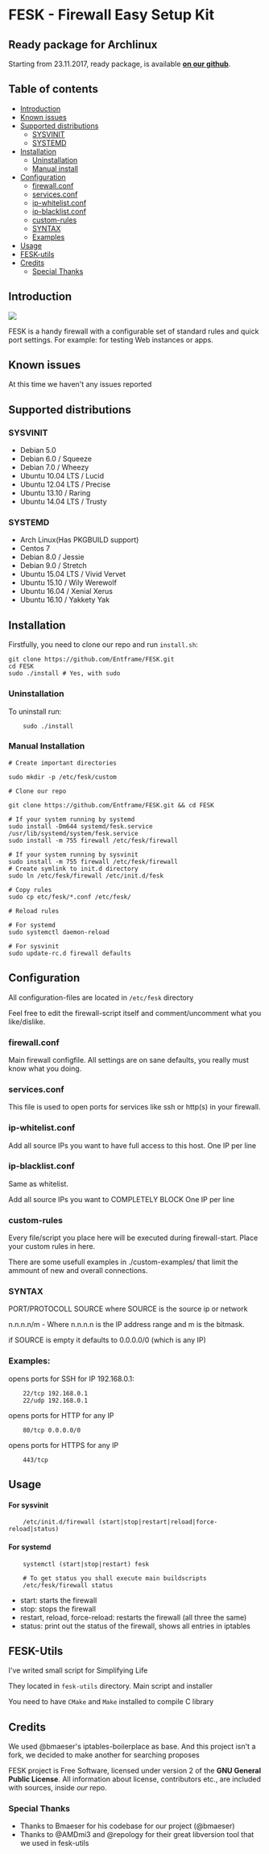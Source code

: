 FESK - Firewall Easy Setup Kit
==========

Ready package for Archlinux
--------------------------
Starting from 23.11.2017, ready package, is available **[on our github](https://github.com/Entframe/FESK-Archlinux)**.

Table of contents
-----------------

- [Introduction](#introduction)
- [Known issues](#known-issues)
- [Supported distributions](#supported-distributions)
  - [SYSVINIT](#sysvinit)
  - [SYSTEMD](#systemd)
- [Installation](#installation)
  - [Uninstallation](#uninstallation)
  - [Manual install](#manual-Installation)
- [Configuration](#configuration)
  - [firewall.conf](#firewallconf)
  - [services.conf](#servicesconf)
  - [ip-whitelist.conf](#ip-whitelistconf)
  - [ip-blacklist.conf](#ip-blacklistconf)
  - [custom-rules](#custom-rules)
  - [SYNTAX](#syntax)
  - [Examples](#examples)
- [Usage](#usage)
- [FESK-utils](#fesk-utils)
- [Credits](#credits)
  - [Special Thanks](#special-thanks)

Introduction
------------
![](https://i.imgur.com/y4cBlEA.png)

FESK is a handy firewall with a configurable set of standard rules and quick port settings.
For example: for testing Web instances or apps.

Known issues
------------
At this time we haven't any issues reported

Supported distributions
------------

### SYSVINIT
* Debian 5.0
* Debian 6.0 / Squeeze
* Debian 7.0 / Wheezy
* Ubuntu 10.04 LTS / Lucid
* Ubuntu 12.04 LTS / Precise
* Ubuntu 13.10 / Raring
* Ubuntu 14.04 LTS / Trusty

### SYSTEMD
* Arch Linux(Has PKGBUILD support)
* Centos 7
* Debian 8.0 / Jessie
* Debian 9.0 / Stretch
* Ubuntu 15.04 LTS / Vivid Vervet
* Ubuntu 15.10 / Wily Werewolf
* Ubuntu 16.04 / Xenial Xerus
* Ubuntu 16.10 / Yakkety Yak

Installation
------------
Firstfully, you need to clone our repo and run `install.sh`:

```
git clone https://github.com/Entframe/FESK.git
cd FESK
sudo ./install # Yes, with sudo
```

### Uninstallation

To uninstall run:
```
    sudo ./install
```

### Manual Installation

```
# Create important directories

sudo mkdir -p /etc/fesk/custom

# Clone our repo

git clone https://github.com/Entframe/FESK.git && cd FESK

# If your system running by systemd
sudo install -Dm644 systemd/fesk.service /usr/lib/systemd/system/fesk.service
sudo install -m 755 firewall /etc/fesk/firewall

# If your system running by sysvinit
sudo install -m 755 firewall /etc/fesk/firewall
# Create symlink to init.d directory
sudo ln /etc/fesk/firewall /etc/init.d/fesk

# Copy rules
sudo cp etc/fesk/*.conf /etc/fesk/

# Reload rules

# For systemd
sudo systemctl daemon-reload

# For sysvinit
sudo update-rc.d firewall defaults
```

Configuration
------------
All configuration-files are located in `/etc/fesk` directory

Feel free to edit the firewall-script itself and comment/uncomment what you like/dislike.

### firewall.conf
Main firewall configfile. All settings are on sane defaults, you really must know what you doing.

### services.conf
This file is used to open ports for services like ssh or http(s) in your firewall.

### ip-whitelist.conf
Add all source IPs you want to have full access to this host. One IP per line

### ip-blacklist.conf
Same as whitelist.

Add all source IPs you want to COMPLETELY BLOCK
One IP per line

### custom-rules
Every file/script you place here will be executed during firewall-start.
Place your custom rules in here.

There are some usefull examples in ./custom-examples/ that limit the ammount of new and overall connections.

### SYNTAX

PORT/PROTOCOLL SOURCE
where SOURCE is the source ip or network

n.n.n.n/m - Where n.n.n.n is the IP address range and m is the bitmask.

if SOURCE is empty it defaults to 0.0.0.0/0 (which is any IP)

### Examples:

opens ports for SSH for IP 192.168.0.1:
```
    22/tcp 192.168.0.1
    22/udp 192.168.0.1
```
opens ports for HTTP for any IP
```
    80/tcp 0.0.0.0/0
```
opens ports for HTTPS for any IP
```
    443/tcp
```

Usage
------------

#### For sysvinit
```
    /etc/init.d/firewall (start|stop|restart|reload|force-reload|status)
```

#### For systemd
```
    systemctl (start|stop|restart) fesk

    # To get status you shall execute main buildscripts
    /etc/fesk/firewall status
```

* start: starts the firewall
* stop: stops the firewall
* restart, reload, force-reload: restarts the firewall (all three the same)
* status: print out the status of the firewall, shows all entries in iptables

FESK-Utils
------------
I've writed small script for Simplifying Life

They located in `fesk-utils` directory. Main script and installer

You need to have `CMake` and `Make` installed to compile C library

Credits
------------
We used @bmaeser's iptables-boilerplace as base. And this project isn't a fork, we decided to make another for searching proposes

FESK project is Free Software, licensed under version 2 of the **GNU General Public License**. All information about license, contributors etc., are included with sources, inside *our* repo.

### Special Thanks
 - Thanks to Bmaeser for his codebase for our project (@bmaeser)
 - Thanks to @AMDmi3 and @repology for their great libversion tool that we used in fesk-utils

